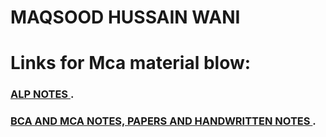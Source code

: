 # MAQSOOD HUSSAIN WANI 

# Links for Mca material blow: 
### [ALP NOTES  ](https://maqsoodhussain.github.io/emunotes/).
### [BCA AND MCA NOTES, PAPERS AND HANDWRITTEN NOTES ](https://maqsoodhussain.github.io/test). 

<!--
**maqsoodhussain/maqsoodhussain** is a ✨ _special_ ✨ repository because its `README.md` (this file) appears on your GitHub profile.

Here are some ideas to get you started:

- 🔭 I’m currently working on ...
- 🌱 I’m currently learning ...
- 👯 I’m looking to collaborate on ...
- 🤔 I’m looking for help with ...
- 💬 Ask me about ...
- 📫 How to reach me: ...
- 😄 Pronouns: ...
- ⚡ Fun fact: ...
-->
